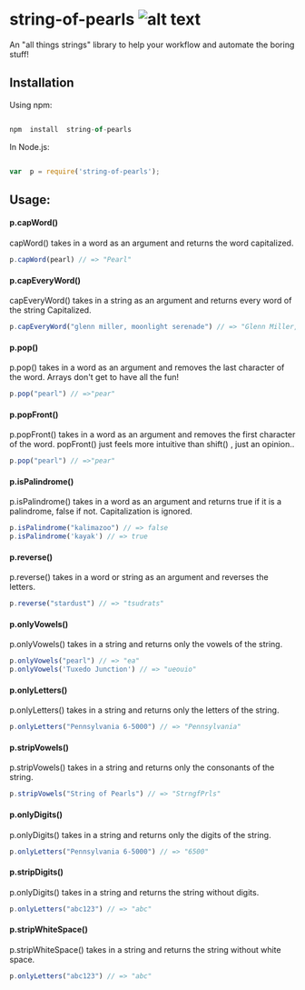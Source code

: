
# string-of-pearls    ![alt text](https://i.ibb.co/SNHDXvk/Webp-net-resizeimage-7.jpg)


An "all things strings" library to help your workflow and automate the boring stuff!

  

## Installation

Using npm:

```javascript

npm  install  string-of-pearls

```

In Node.js:

```javascript

var  p = require('string-of-pearls');

```

## Usage:
#### p.capWord()
capWord() takes in a word as an argument and returns the word capitalized.
```javascript
p.capWord(pearl) // => "Pearl"
```
#### p.capEveryWord()
capEveryWord() takes in a string as an argument and returns every word of the string Capitalized.
```javascript
p.capEveryWord("glenn miller, moonlight serenade") // => "Glenn Miller, MoonLight Serenade"
```

#### p.pop() 
p.pop() takes in a word as an argument and removes the last character of the word.
Arrays don't get to have all the fun!
```javascript
p.pop("pearl") // =>"pear"
```
#### p.popFront() 
p.popFront() takes in a word as an argument and removes the first character of the word.
popFront() just feels more intuitive than shift() , just an opinion..
```javascript
p.pop("pearl") // =>"pear"
```
  #### p.isPalindrome() 
p.isPalindrome() takes in a word as an argument and returns true if it is a palindrome, false if not. Capitalization is ignored.
```javascript
p.isPalindrome("kalimazoo") // => false
p.isPalindrome('kayak') // => true
```
  #### p.reverse() 
p.reverse() takes in a word or string as an argument and reverses the letters.
```javascript
p.reverse("stardust") // => "tsudrats"
```
  #### p.onlyVowels() 
p.onlyVowels() takes in a string and returns only the vowels of the string.
```javascript
p.onlyVowels("pearl") // => "ea"
p.onlyVowels('Tuxedo Junction') // => "ueouio"
```
  #### p.onlyLetters() 
p.onlyLetters() takes in a string and returns only the letters of the string.
```javascript
p.onlyLetters("Pennsylvania 6-5000") // => "Pennsylvania"
```
  #### p.stripVowels() 
p.stripVowels() takes in a string and returns only the consonants of the string.
```javascript
p.stripVowels("String of Pearls") // => "StrngfPrls"
```
  #### p.onlyDigits() 
p.onlyDigits() takes in a string and returns only the digits of the string.
```javascript
p.onlyLetters("Pennsylvania 6-5000") // => "6500"
```
  #### p.stripDigits() 
p.onlyDigits() takes in a string and returns the string without digits.
```javascript
p.onlyLetters("abc123") // => "abc"
```
  #### p.stripWhiteSpace() 
p.stripWhiteSpace() takes in a string and returns the string without white space.
```javascript
p.onlyLetters("abc123") // => "abc"
```
